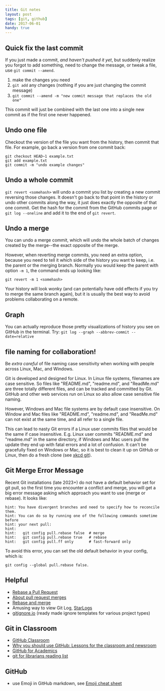 ```yaml
---
title: Git notes
layout: post
tags: [git, github]
date: 2017-06-01
handy: true
---
```


## Quick fix the last commit

If you just made a commit, *and haven't pushed it yet*, but suddenly realize you forgot to add something, need to change the message, or tweak a file, use `git commit --amend`.

1. make the changes you need 
2. `git add` any changes (nothing if you are just changing the commit message)
3. `git commit --amend -m "new commit message that replaces the old one"`

This commit will just be combined with the last one into a single new commit as if the first one never happened.

## Undo one file

Checkout the version of the file you want from the history, then commit that file. 
For example, go back a version from one commit back:

```
git checkout HEAD~1 example.txt
git add example.txt
git commit -m "undo example changes"
```

## Undo a whole commit

`git revert <somehash>` will undo a commit you list by creating a new commit reversing those changes. 
It doesn't go back to that point in the history or undo other commits along the way, it just does exactly the opposite of that one commit.
Get the hash for the commit from the GitHub commits page or `git log --oneline` and add it to the end of `git revert`.

## Undo a merge

You can undo a merge commit, which will undo the whole batch of changes created by the merge--the exact opposite of the merge. 

However, when reverting merge commits, you need an extra option, because you need to tell it which side of the history you want to keep, i.e. the parent or the merging branch.
Normally you would keep the parent with option `-m 1`, the command ends up looking like:

`git revert -m 1 <somehash>`

Your history will look wonky (and can potentially have odd effects if you try to merge the same branch again), but it is usually the best way to avoid problems collaborating on a remote.

## Graph

You can actually reproduce those pretty visualizations of history you see on GitHub in the terminal. 
Try: `git log --graph --abbrev-commit --date=relative`

## file naming for collaboration!

Be *extra careful* of file naming case sensitivity when working with people across Linux, Mac, and Windows.

Git is developed and designed for Linux. 
In Linux file systems, filenames are case sensitive. 
So files like "README.md", "readme.md", and "ReadMe.md" are three totally different files, and can be tracked and committed by Git. 
GitHub and other web services run on Linux so also allow case sensitive file naming.

However, Windows and Mac file systems are by default case insensitive.
On Window and Mac files like "README.md", "readme.md", and "ReadMe.md" can not exist at the same time, and all refer to a single file.

This can lead to nasty Git errors if a Linux user commits files that would be the same if case insensitive. 
E.g. Linux user commits "README.md" and "readme.md" in the same directory, if Windows and Mac users pull the update they end up with fatal errors and a lot of confusion.
It can't be gracefully fixed on Windows or Mac, so it is best to clean it up on GitHub or Linux, then do a fresh clone (see [xkcd git](https://xkcd.com/1597/)).

## Git Merge Error Message

Recent Git installations (late 2023+) do not have a default behavior set for git pull, so the first time you encounter a conflict and merge, you will get a big error message asking which approach you want to use (merge or rebase). 
It looks like:

```
hint: You have divergent branches and need to specify how to reconcile them.
hint: You can do so by running one of the following commands sometime before
hint: your next pull:
hint: 
hint:   git config pull.rebase false  # merge
hint:   git config pull.rebase true   # rebase
hint:   git config pull.ff only       # fast-forward only
```

To avoid this error, you can set the old default behavior in your config, which is: 

`git config --global pull.rebase false.`

## Helpful

- [Rebase a Pull Request](https://github.com/edx/edx-platform/wiki/How-to-Rebase-a-Pull-Request)
- [About pull request merges](https://help.github.com/articles/about-pull-request-merges/)
- [Rebase and merge](https://github.com/blog/2243-rebase-and-merge-pull-requests)
- Amusing way to view Git Log, [StarLogs](https://github.com/artemave/StarLogs)
- [gitignore.io](https://www.gitignore.io/) (ready made ignore templates for various project types)

## Git in Classroom

- [GitHub Classroom](https://classroom.github.com/)
- [Why you should use GitHub: Lessons for the classroom and newsroom](http://www.storybench.org/use-github-lessons-classroom-newsroom/)
- [GitHub for Academics](http://www.digitalpedagogylab.com/hybridped/push-pull-fork-github-for-academics/)
- [git for librarians reading list](https://gist.github.com/chrisdaaz/1e894dc5af2e2c9cf0cc75d057fcf79f)

## GitHub

- use Emoji in GitHub markdown, see [Emoji cheat sheet](https://www.webpagefx.com/tools/emoji-cheat-sheet/)
